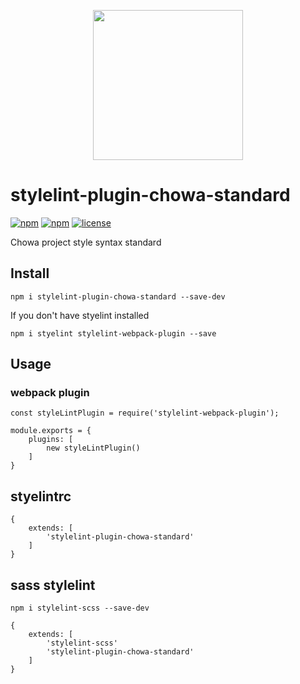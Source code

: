 <p align='center'>
    <img src='http://upload.ouliu.net/i/2020010816382426yew.png' width='240'>
</p>

# stylelint-plugin-chowa-standard

[![npm](https://img.shields.io/npm/v/stylelint-plugin-chowa-standard.svg)](https://www.npmjs.com/package/stylelint-plugin-chowa-standard)
[![npm](https://img.shields.io/npm/dm/stylelint-plugin-chowa-standard.svg)](https://www.npmjs.com/package/stylelint-plugin-chowa-standard)
[![license](https://img.shields.io/github/license/mashape/apistatus.svg?maxAge=2592000)](https://opensource.org/licenses/MIT)

Chowa project style syntax standard

## Install

```
npm i stylelint-plugin-chowa-standard --save-dev
```

If you don't have styelint installed

```
npm i styelint stylelint-webpack-plugin --save
```

## Usage

### webpack plugin

```
const styleLintPlugin = require('stylelint-webpack-plugin');

module.exports = {
    plugins: [
        new styleLintPlugin()
    ]
}

```
## styelintrc

```
{
    extends: [
        'stylelint-plugin-chowa-standard'
    ]
}
```

## sass stylelint

```
npm i stylelint-scss --save-dev
```

```
{
    extends: [
        'stylelint-scss'
        'stylelint-plugin-chowa-standard'
    ]
}
```
